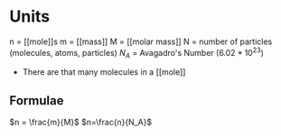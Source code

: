 # Units
n = [[mole]]s
m = [[mass]]
M = [[molar mass]]
N = number of particles (molecules, atoms, particles)
$N_A$ = Avagadro's Number ($6.02*10^{23}$)
- There are that many molecules in a [[mole]]

## Formulae
$n = \frac{m}{M}$
$n=\frac{n}{N_A}$